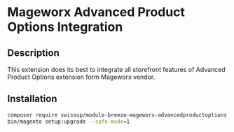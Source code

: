 # Mageworx Advanced Product Options Integration

## Description

This extension does its best to integrate all storefront features of Advanced Product Options extension form Mageworx vendor.

## Installation

```bash
composer require swissup/module-breeze-mageworx-advancedproductoptions
bin/magento setup:upgrade --safe-mode=1
```
